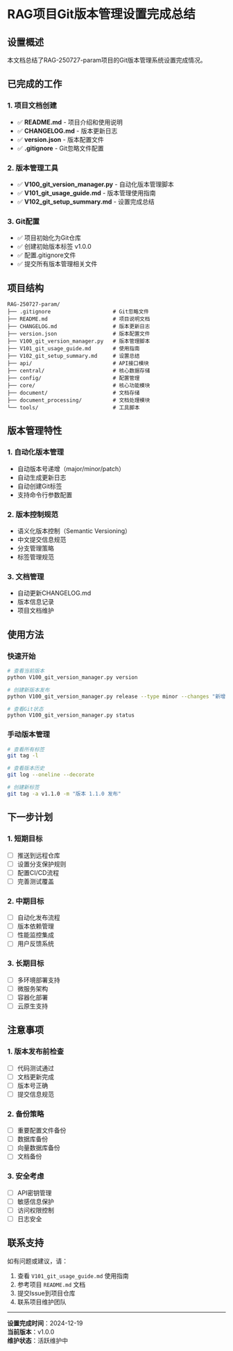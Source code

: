 # RAG项目Git版本管理设置完成总结

## 设置概述

本文档总结了RAG-250727-param项目的Git版本管理系统设置完成情况。

## 已完成的工作

### 1. 项目文档创建

- ✅ **README.md** - 项目介绍和使用说明
- ✅ **CHANGELOG.md** - 版本更新日志
- ✅ **version.json** - 版本配置文件
- ✅ **.gitignore** - Git忽略文件配置

### 2. 版本管理工具

- ✅ **V100_git_version_manager.py** - 自动化版本管理脚本
- ✅ **V101_git_usage_guide.md** - 版本管理使用指南
- ✅ **V102_git_setup_summary.md** - 设置完成总结

### 3. Git配置

- ✅ 项目初始化为Git仓库
- ✅ 创建初始版本标签 v1.0.0
- ✅ 配置.gitignore文件
- ✅ 提交所有版本管理相关文件

## 项目结构

```
RAG-250727-param/
├── .gitignore                    # Git忽略文件
├── README.md                     # 项目说明文档
├── CHANGELOG.md                  # 版本更新日志
├── version.json                  # 版本配置文件
├── V100_git_version_manager.py   # 版本管理脚本
├── V101_git_usage_guide.md       # 使用指南
├── V102_git_setup_summary.md     # 设置总结
├── api/                          # API接口模块
├── central/                      # 核心数据存储
├── config/                       # 配置管理
├── core/                         # 核心功能模块
├── document/                     # 文档存储
├── document_processing/          # 文档处理模块
└── tools/                        # 工具脚本
```

## 版本管理特性

### 1. 自动化版本管理

- 自动版本号递增（major/minor/patch）
- 自动生成更新日志
- 自动创建Git标签
- 支持命令行参数配置

### 2. 版本控制规范

- 语义化版本控制（Semantic Versioning）
- 中文提交信息规范
- 分支管理策略
- 标签管理规范

### 3. 文档管理

- 自动更新CHANGELOG.md
- 版本信息记录
- 项目文档维护

## 使用方法

### 快速开始

```bash
# 查看当前版本
python V100_git_version_manager.py version

# 创建新版本发布
python V100_git_version_manager.py release --type minor --changes "新增功能" "性能优化"

# 查看Git状态
python V100_git_version_manager.py status
```

### 手动版本管理

```bash
# 查看所有标签
git tag -l

# 查看版本历史
git log --oneline --decorate

# 创建新标签
git tag -a v1.1.0 -m "版本 1.1.0 发布"
```

## 下一步计划

### 1. 短期目标

- [ ] 推送到远程仓库
- [ ] 设置分支保护规则
- [ ] 配置CI/CD流程
- [ ] 完善测试覆盖

### 2. 中期目标

- [ ] 自动化发布流程
- [ ] 版本依赖管理
- [ ] 性能监控集成
- [ ] 用户反馈系统

### 3. 长期目标

- [ ] 多环境部署支持
- [ ] 微服务架构
- [ ] 容器化部署
- [ ] 云原生支持

## 注意事项

### 1. 版本发布前检查

- [ ] 代码测试通过
- [ ] 文档更新完成
- [ ] 版本号正确
- [ ] 提交信息规范

### 2. 备份策略

- [ ] 重要配置文件备份
- [ ] 数据库备份
- [ ] 向量数据库备份
- [ ] 文档备份

### 3. 安全考虑

- [ ] API密钥管理
- [ ] 敏感信息保护
- [ ] 访问权限控制
- [ ] 日志安全

## 联系支持

如有问题或建议，请：

1. 查看 `V101_git_usage_guide.md` 使用指南
2. 参考项目 `README.md` 文档
3. 提交Issue到项目仓库
4. 联系项目维护团队

---

**设置完成时间**：2024-12-19  
**当前版本**：v1.0.0  
**维护状态**：活跃维护中
